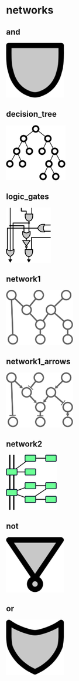 # networks

## and
<img src="and.svg" height="150"/>

## decision_tree
<img src="decision_tree.svg" height="150"/>

## logic_gates
<img src="logic_gates.svg" height="150"/>

## network1
<img src="network1.svg" height="150"/>

## network1_arrows
<img src="network1_arrows.svg" height="150"/>

## network2
<img src="network2.svg" height="150"/>

## not
<img src="not.svg" height="150"/>

## or
<img src="or.svg" height="150"/>

